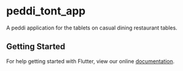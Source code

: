 # peddi_tont_app

A peddi application for the tablets on casual dining restaurant tables.

## Getting Started

For help getting started with Flutter, view our online
[documentation](https://flutter.io/).
